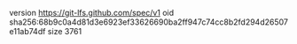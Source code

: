 version https://git-lfs.github.com/spec/v1
oid sha256:68b9c0a4d81d3e6923ef33626690ba2ff947c74cc8b2fd294d26507e11ab74df
size 3761
